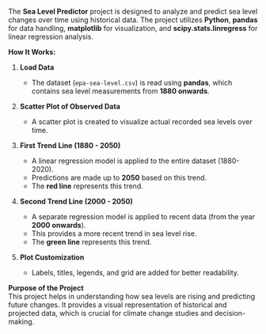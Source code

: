 The **Sea Level Predictor** project is designed to analyze and predict sea level changes over time using historical data. The project utilizes **Python**, **pandas** for data handling, **matplotlib** for visualization, and **scipy.stats.linregress** for linear regression analysis.

**How It Works:**
1. **Load Data**  
   - The dataset (`epa-sea-level.csv`) is read using **pandas**, which contains sea level measurements from **1880 onwards**.

2. **Scatter Plot of Observed Data**  
   - A scatter plot is created to visualize actual recorded sea levels over time.

3. **First Trend Line (1880 - 2050)**  
   - A linear regression model is applied to the entire dataset (1880-2020).  
   - Predictions are made up to **2050** based on this trend.  
   - The **red line** represents this trend.

4. **Second Trend Line (2000 - 2050)**  
   - A separate regression model is applied to recent data (from the year **2000 onwards**).  
   - This provides a more recent trend in sea level rise.  
   - The **green line** represents this trend.

5. **Plot Customization**  
   - Labels, titles, legends, and grid are added for better readability.

**Purpose of the Project**  
This project helps in understanding how sea levels are rising and predicting future changes. It provides a visual representation of historical and projected data, which is crucial for climate change studies and decision-making.
